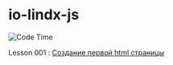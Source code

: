 # io-lindx-js

![Code Time](https://img.shields.io/endpoint?style=flat&url=https://codetime-api.datreks.com/badge/870?logoColor=white%26project=io-lindx-js%26recentMS=0%26showProject=false)

Lesson 001 : [Создание первой html страницы](./attach/les_001.md)
